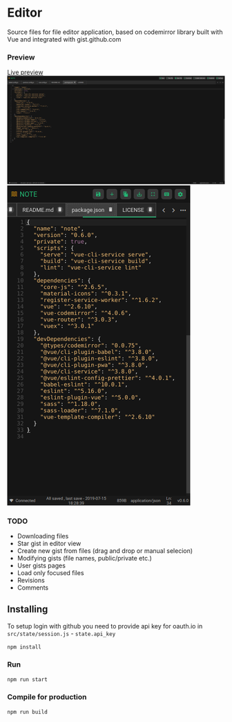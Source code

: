 # Editor
Source files for file editor application, based on codemirror library built with Vue and integrated with gist.github.com

### Preview
[Live preview](https://editor.eswomp.it)
![Editor preview desktop](https://raw.githubusercontent.com/maeek/editor/master/src/assets/preview.png)
![Editor preview mobile](https://raw.githubusercontent.com/maeek/editor/master/src/assets/preview_m.png)

### TODO
  - Downloading files
  - Star gist in editor view
  - Create new gist from files (drag and drop or manual selecion)
  - Modifying gists (file names, public/private etc.)
  - User gists pages
  - Load only focused files
  - Revisions
  - Comments

## Installing
To setup login with github you need to provide api key for oauth.io in `src/state/session.js` - `state.api_key`
```
npm install
```

### Run
```
npm run start
```

### Compile for production
```
npm run build
```
